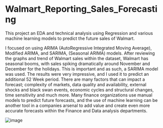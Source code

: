 ﻿# Walmart_Reporting_Sales_Forecasting

 This project an EDA and technical analysis using Regression and various machine learning models to predict the future sales of Walmart. 

I focused on using ARIMA (AutoRegressive Integrated Moving Average), Modified ARIMA, and SARIMA, (Seasonal ARIMA) models. After reviewing the graphs and trend of Walmart sales within the dataset, Walmart has seasonal booms, with sales spiking dramatically around November and December for the holidays. This is important and as such, a SARIMA model was used. The results were very impressive, and I used it to predict an additional 52 Week period. There are many factors that can impact a forecast; complexity of markets, data quality and availability, external shocks and black swan events, economic cycles and structural changes, time sensitivity and much more. Many finance organizations use manual models to predict future forecasts, and the use of machine learning can be another tool in a companies arsenal to add value and create even more accurate forecasts within the Finance and Data analysis departments.

 ![image](https://github.com/user-attachments/assets/9deb4b22-5660-4f32-9338-c4c888780616)

